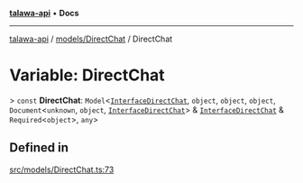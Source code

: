 [**talawa-api**](../../../README.md) • **Docs**

***

[talawa-api](../../../modules.md) / [models/DirectChat](../README.md) / DirectChat

# Variable: DirectChat

\> `const` **DirectChat**: `Model`\<[`InterfaceDirectChat`](../interfaces/InterfaceDirectChat.md), `object`, `object`, `object`, `Document`\<`unknown`, `object`, [`InterfaceDirectChat`](../interfaces/InterfaceDirectChat.md)\> & [`InterfaceDirectChat`](../interfaces/InterfaceDirectChat.md) & `Required`\<`object`\>, `any`\>

## Defined in

[src/models/DirectChat.ts:73](https://github.com/PalisadoesFoundation/talawa-api/blob/7fc9f13527dc6ead651f268e58527dcc279b95bc/src/models/DirectChat.ts#L73)

